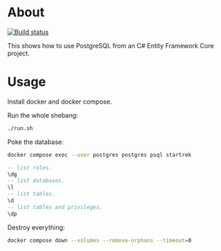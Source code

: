 # About

[![Build status](https://github.com/rgl/postgres-entity-framework-core-example/workflows/build/badge.svg)](https://github.com/rgl/postgres-entity-framework-core-example/actions?query=workflow%3Abuild)

This shows how to use PostgreSQL from an C# Entity Framework Core project.

# Usage

Install docker and docker compose.

Run the whole shebang:

```bash
./run.sh
```

Poke the database:

```bash
docker compose exec --user postgres postgres psql startrek
```
```sql
-- list roles.
\dg
-- list databases.
\l
-- list tables.
\d
-- list tables and privileges.
\dp
```

Destroy everything:

```bash
docker compose down --volumes --remove-orphans --timeout=0
```
